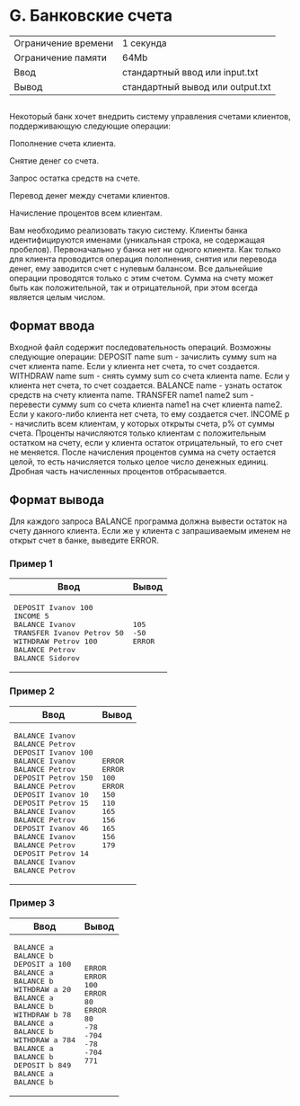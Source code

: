 <div class="problem-statement">
   <div class="header">
      <h1 class="title">G. Банковские счета</h1>
      <table>
         <tr class="time-limit">
            <td class="property-title">Ограничение времени</td>
            <td>1&nbsp;секунда</td>
         </tr>
         <tr class="memory-limit">
            <td class="property-title">Ограничение памяти</td>
            <td>64Mb</td>
         </tr>
         <tr class="input-file">
            <td class="property-title">Ввод</td>
            <td colspan="1">стандартный ввод или input.txt</td>
         </tr>
         <tr class="output-file">
            <td class="property-title">Вывод</td>
            <td colspan="1">стандартный вывод или output.txt</td>
         </tr>
      </table>
   </div>
   <h2></h2>
   <div class="legend"><span style="">
         <p>Некоторый банк хочет внедрить систему управления счетами клиентов, поддерживающую следующие операции:</p></span><p>Пополнение счета клиента.</p>
      <p>Снятие денег со счета.</p>
      <p>Запрос остатка средств на счете.</p>
      <p>Перевод денег между счетами клиентов.</p>
      <p>Начисление процентов всем клиентам.</p>
      <p>Вам необходимо реализовать такую систему. Клиенты банка идентифицируются именами (уникальная строка, не содержащая пробелов).
         Первоначально у банка нет ни одного клиента. Как только для клиента проводится операция пололнения, снятия или перевода денег,
         ему заводится счет с нулевым балансом. Все дальнейшие операции проводятся только с этим счетом. Сумма на счету может быть
         как положительной, так и отрицательной, при этом всегда является целым числом. 
      </p>
   </div>
   <h2>Формат ввода</h2>
   <div class="input-specification"><span style="">
         <p>Входной файл содержит последовательность операций. Возможны следующие операции: DEPOSIT name sum - зачислить сумму sum на
            счет клиента name. Если у клиента нет счета, то счет создается. WITHDRAW name sum - снять сумму sum со счета клиента name.
            Если у клиента нет счета, то счет создается. BALANCE name - узнать остаток средств на счету клиента name. TRANSFER name1 name2
            sum - перевести сумму sum со счета клиента name1 на счет клиента name2. Если у какого-либо клиента нет счета, то ему создается
            счет. INCOME p - начислить всем клиентам, у которых открыты счета, p% от суммы счета. Проценты начисляются только клиентам
            с положительным остатком на счету, если у клиента остаток отрицательный, то его счет не меняется. После начисления процентов
            сумма на счету остается целой, то есть начисляется только целое число денежных единиц. Дробная часть начисленных процентов
            отбрасывается. 
         </p></span></div>
   <h2>Формат вывода</h2>
   <div class="output-specification"><span style="">
         <p>Для каждого запроса BALANCE программа должна вывести остаток на счету данного клиента. Если же у клиента с запрашиваемым именем
            не открыт счет в банке, выведите ERROR. 
         </p></span></div>
   <h3>Пример 1</h3>
   <table class="sample-tests">
      <thead>
         <tr>
            <th>Ввод</th>
            <th>Вывод</th>
         </tr>
      </thead>
      <tbody>
         <tr>
            <td><pre>DEPOSIT Ivanov 100
INCOME 5
BALANCE Ivanov
TRANSFER Ivanov Petrov 50
WITHDRAW Petrov 100
BALANCE Petrov
BALANCE Sidorov
</pre></td>
            <td><pre>105
-50
ERROR
</pre></td>
         </tr>
      </tbody>
   </table>
   <h3>Пример 2</h3>
   <table class="sample-tests">
      <thead>
         <tr>
            <th>Ввод</th>
            <th>Вывод</th>
         </tr>
      </thead>
      <tbody>
         <tr>
            <td><pre>BALANCE Ivanov
BALANCE Petrov
DEPOSIT Ivanov 100
BALANCE Ivanov
BALANCE Petrov
DEPOSIT Petrov 150
BALANCE Petrov
DEPOSIT Ivanov 10
DEPOSIT Petrov 15
BALANCE Ivanov
BALANCE Petrov
DEPOSIT Ivanov 46
BALANCE Ivanov
BALANCE Petrov
DEPOSIT Petrov 14
BALANCE Ivanov
BALANCE Petrov
</pre></td>
            <td><pre>ERROR
ERROR
100
ERROR
150
110
165
156
165
156
179
</pre></td>
         </tr>
      </tbody>
   </table>
   <h3>Пример 3</h3>
   <table class="sample-tests">
      <thead>
         <tr>
            <th>Ввод</th>
            <th>Вывод</th>
         </tr>
      </thead>
      <tbody>
         <tr>
            <td><pre>BALANCE a
BALANCE b
DEPOSIT a 100
BALANCE a
BALANCE b
WITHDRAW a 20
BALANCE a
BALANCE b
WITHDRAW b 78
BALANCE a
BALANCE b
WITHDRAW a 784
BALANCE a
BALANCE b
DEPOSIT b 849
BALANCE a
BALANCE b
</pre></td>
            <td><pre>ERROR
ERROR
100
ERROR
80
ERROR
80
-78
-704
-78
-704
771
</pre></td>
         </tr>
      </tbody>
   </table>
</div></div>
